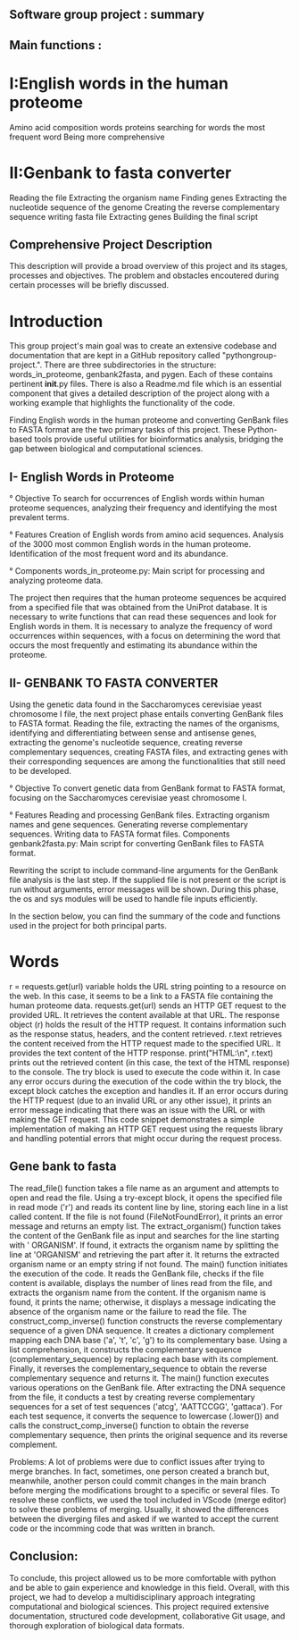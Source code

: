 ## Software group project : summary 

## Main functions : 
# I:English words in the human proteome 
Amino acid composition
words
proteins
searching for words
the most frequent word
Being more comprehensive
# II:Genbank to fasta converter 
Reading the file
Extracting the organism name
Finding genes
Extracting the nucleotide sequence of the genome
Creating the reverse complementary sequence
writing fasta file
Extracting genes
Building the final script 


## Comprehensive Project Description 

  This description will provide a broad overview of this project and its stages, processes and objectives. 
The problem and obstacles encoutered during certain processes will be briefly discussed. 


# Introduction

  This group project's main goal was to create an extensive codebase and documentation that are kept in a GitHub repository called "pythongroup-project.". There are three subdirectories in the structure: words_in_proteome, genbank2fasta, and pygen. Each of these contains pertinent __init__.py files. There is also a Readme.md file which is an essential component that gives a detailed description of the project along with a working example that highlights the functionality of the code. 

  Finding English words in the human proteome and converting GenBank files to FASTA format are the two primary tasks of this project. These Python-based tools provide useful utilities for bioinformatics analysis, bridging the gap between biological and computational sciences.


## I- English Words in Proteome

  ° Objective
To search for occurrences of English words within human proteome sequences, analyzing their frequency and identifying the most prevalent terms.

  ° Features
Creation of English words from amino acid sequences.
Analysis of the 3000 most common English words in the human proteome.
Identification of the most frequent word and its abundance.

  ° Components
words_in_proteome.py: Main script for processing and analyzing proteome data.

  The project then requires that the human proteome sequences be acquired from a specified file that was obtained from the UniProt database. It is necessary to write functions that can read these sequences and look for English words in them. It is necessary to analyze the frequency of word occurrences within sequences, with a focus on determining the word that occurs the most frequently and estimating its abundance within the proteome.

## II- GENBANK TO FASTA CONVERTER

  Using the genetic data found in the Saccharomyces cerevisiae yeast chromosome I file, the next project phase entails converting GenBank files to FASTA format. Reading the file, extracting the names of the organisms, identifying and differentiating between sense and antisense genes, extracting the genome's nucleotide sequence, creating reverse complementary sequences, creating FASTA files, and extracting genes with their corresponding sequences are among the functionalities that still need to be developed.

  ° Objective
To convert genetic data from GenBank format to FASTA format, focusing on the Saccharomyces cerevisiae yeast chromosome I.

 ° Features
Reading and processing GenBank files.
Extracting organism names and gene sequences.
Generating reverse complementary sequences.
Writing data to FASTA format files.
Components
genbank2fasta.py: Main script for converting GenBank files to FASTA format.


  Rewriting the script to include command-line arguments for the GenBank file analysis is the last step. If the supplied file is not present or the script is run without arguments, error messages will be shown. During this phase, the os and sys modules will be used to handle file inputs efficiently.


In the section below, you can find the summary of the code and functions used in the project for both principal parts.

# Words 
  r = requests.get(url) variable holds the URL string pointing to a resource on the web. In this case, it seems to be a link to a FASTA file containing the human proteome data.
requests.get(url) sends an HTTP GET request to the provided URL. It retrieves the content available at that URL.
The response object (r) holds the result of the HTTP request. It contains information such as the response status, headers, and the content retrieved.
r.text retrieves the content received from the HTTP request made to the specified URL. It provides the text content of the HTTP response.
print("HTML:\n", r.text) prints out the retrieved content (in this case, the text of the HTML response) to the console.
The try block is used to execute the code within it.
In case any error occurs during the execution of the code within the try block, the except block catches the exception and handles it.
If an error occurs during the HTTP request (due to an invalid URL or any other issue), it prints an error message indicating that there was an issue with the URL or with making the GET request.
This code snippet demonstrates a simple implementation of making an HTTP GET request using the requests library and handling potential errors that might occur during the request process.


## Gene bank to fasta 

  The read_file() function takes a file name as an argument and attempts to open and read the file.
Using a try-except block, it opens the specified file in read mode ('r') and reads its content line by line, storing each line in a list called content.
If the file is not found (FileNotFoundError), it prints an error message and returns an empty list.
The extract_organism() function takes the content of the GenBank file as input and searches for the line starting with ' ORGANISM'.
If found, it extracts the organism name by splitting the line at 'ORGANISM' and retrieving the part after it.
It returns the extracted organism name or an empty string if not found.
The main() function initiates the execution of the code.
It reads the GenBank file, checks if the file content is available, displays the number of lines read from the file, and extracts the organism name from the content.
If the organism name is found, it prints the name; otherwise, it displays a message indicating the absence of the organism name or the failure to read the file.
  The construct_comp_inverse() function constructs the reverse complementary sequence of a given DNA sequence.
It creates a dictionary complement mapping each DNA base ('a', 't', 'c', 'g') to its complementary base.
Using a list comprehension, it constructs the complementary sequence (complementary_sequence) by replacing each base with its complement.
Finally, it reverses the complementary_sequence to obtain the reverse complementary sequence and returns it.
The main() function executes various operations on the GenBank file.
After extracting the DNA sequence from the file, it conducts a test by creating reverse complementary sequences for a set of test sequences ('atcg', 'AATTCCGG', 'gattaca').
For each test sequence, it converts the sequence to lowercase (.lower()) and calls the construct_comp_inverse() function to obtain the reverse complementary sequence, then prints the original sequence and its reverse complement.

Problems: A lot of problems were due to conflict issues after trying to merge branches. In fact, sometimes, one person created a branch but, meanwhile, another person could commit changes in the main branch before merging the modifications brought to a specific or several files. To resolve these conflicts, we used the tool included in VScode (merge editor) to solve these problems of merging. Usually, it showed the differences between the diverging files and asked if we wanted to accept the current code or the incomming code that was written in branch.


## Conclusion: 

  To conclude, this project allowed us to be more comfortable with python and be able to gain experience and knowledge in this field. Overall, with this project, we had to develop a multidisciplinary approach integrating computational and biological sciences. This project required extensive documentation, structured code development, collaborative Git usage, and thorough exploration of biological data formats.
